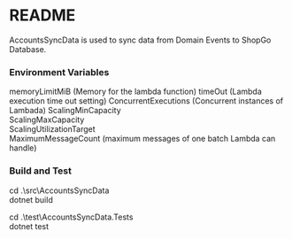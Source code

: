 # README #
AccountsSyncData is used to sync data from Domain Events to ShopGo Database.

### Environment Variables ###
memoryLimitMiB            (Memory for the lambda function)
timeOut                   (Lambda execution time out setting)
ConcurrentExecutions      (Concurrent instances of Lambada)
ScalingMinCapacity          
ScalingMaxCapacity          
ScalingUtilizationTarget    
MaximumMessageCount       (maximum messages of one batch Lambda can handle)

### Build and Test ###
cd .\src\AccountsSyncData\
dotnet build

cd .\test\AccountsSyncData.Tests\
dotnet test